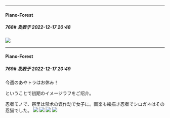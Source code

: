 

*****

####  Piano-Forest  
##### 768#       发表于 2022-12-17 20:48

<img src="https://p.sda1.dev/8/71fbd7a7c21bb51dedfa60a2cdfd5d9b/20221217_095803.jpg" referrerpolicy="no-referrer">

*****

####  Piano-Forest  
##### 769#       发表于 2022-12-17 20:49

今週のあやトラはお休み！

ということで初期のイメージラフをご绍介。

忍者モノで、祭里は禁术の误作动で女子に。画楽も絵描き忍者でシロガネはその忍猫でした。
<img src="https://p.sda1.dev/8/42ec8b070d613d4c6938f91414a2b137/20221217_204823.jpg" referrerpolicy="no-referrer">
<img src="https://p.sda1.dev/8/39c0c05d11fce48e535534e35cbaa15f/20221217_204824.jpg" referrerpolicy="no-referrer">
<img src="https://p.sda1.dev/8/925b0d19caaf7a2fc84cce9918e71f91/20221217_204827.jpg" referrerpolicy="no-referrer">
<img src="https://p.sda1.dev/8/fba4dc0088cddaa43ee738958141ea03/20221217_204829.jpg" referrerpolicy="no-referrer">

